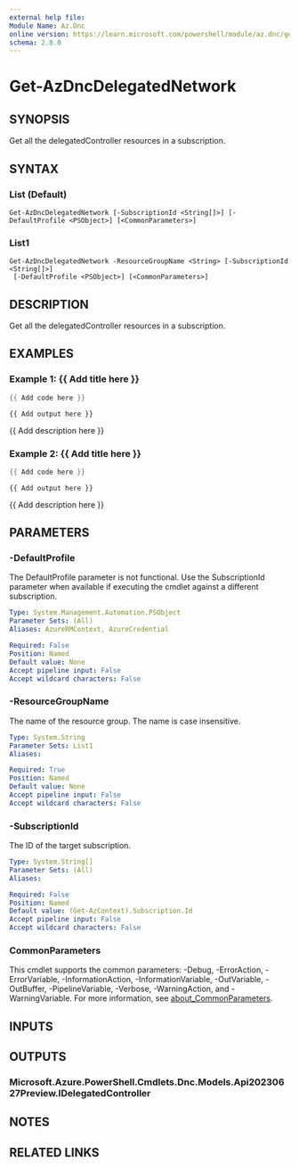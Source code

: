 ```yaml
---
external help file:
Module Name: Az.Dnc
online version: https://learn.microsoft.com/powershell/module/az.dnc/get-azdncdelegatednetwork
schema: 2.0.0
---
```


# Get-AzDncDelegatedNetwork

## SYNOPSIS
Get all the delegatedController resources in a subscription.

## SYNTAX

### List (Default)
```
Get-AzDncDelegatedNetwork [-SubscriptionId <String[]>] [-DefaultProfile <PSObject>] [<CommonParameters>]
```

### List1
```
Get-AzDncDelegatedNetwork -ResourceGroupName <String> [-SubscriptionId <String[]>]
 [-DefaultProfile <PSObject>] [<CommonParameters>]
```

## DESCRIPTION
Get all the delegatedController resources in a subscription.

## EXAMPLES

### Example 1: {{ Add title here }}
```powershell
{{ Add code here }}
```

```output
{{ Add output here }}
```

{{ Add description here }}

### Example 2: {{ Add title here }}
```powershell
{{ Add code here }}
```

```output
{{ Add output here }}
```

{{ Add description here }}

## PARAMETERS

### -DefaultProfile
The DefaultProfile parameter is not functional.
Use the SubscriptionId parameter when available if executing the cmdlet against a different subscription.

```yaml
Type: System.Management.Automation.PSObject
Parameter Sets: (All)
Aliases: AzureRMContext, AzureCredential

Required: False
Position: Named
Default value: None
Accept pipeline input: False
Accept wildcard characters: False
```

### -ResourceGroupName
The name of the resource group.
The name is case insensitive.

```yaml
Type: System.String
Parameter Sets: List1
Aliases:

Required: True
Position: Named
Default value: None
Accept pipeline input: False
Accept wildcard characters: False
```

### -SubscriptionId
The ID of the target subscription.

```yaml
Type: System.String[]
Parameter Sets: (All)
Aliases:

Required: False
Position: Named
Default value: (Get-AzContext).Subscription.Id
Accept pipeline input: False
Accept wildcard characters: False
```

### CommonParameters
This cmdlet supports the common parameters: -Debug, -ErrorAction, -ErrorVariable, -InformationAction, -InformationVariable, -OutVariable, -OutBuffer, -PipelineVariable, -Verbose, -WarningAction, and -WarningVariable. For more information, see [about_CommonParameters](http://go.microsoft.com/fwlink/?LinkID=113216).

## INPUTS

## OUTPUTS

### Microsoft.Azure.PowerShell.Cmdlets.Dnc.Models.Api20230627Preview.IDelegatedController

## NOTES

## RELATED LINKS

